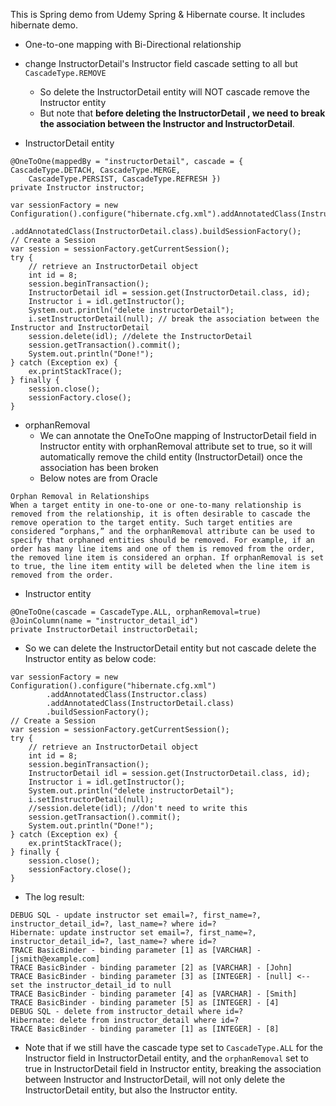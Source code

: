 This is Spring demo from Udemy Spring & Hibernate course. It includes hibernate demo. 
 
- One-to-one mapping with Bi-Directional relationship
- change InstructorDetail's Instructor field cascade setting to all but `CascadeType.REMOVE`
	- So delete the InstructorDetail entity will NOT cascade remove the Instructor entity
	- But note that **before deleting the InstructorDetail , we need to break the association between the Instructor and InstructorDetail**.

- InstructorDetail entity
```
@OneToOne(mappedBy = "instructorDetail", cascade = { CascadeType.DETACH, CascadeType.MERGE, 
	CascadeType.PERSIST, CascadeType.REFRESH })
private Instructor instructor;
```

```
var sessionFactory = new Configuration().configure("hibernate.cfg.xml").addAnnotatedClass(Instructor.class)
		.addAnnotatedClass(InstructorDetail.class).buildSessionFactory();
// Create a Session
var session = sessionFactory.getCurrentSession();
try {
	// retrieve an InstructorDetail object
	int id = 8; 
	session.beginTransaction();
	InstructorDetail idl = session.get(InstructorDetail.class, id);
	Instructor i = idl.getInstructor();
	System.out.println("delete instructorDetail");
	i.setInstructorDetail(null); // break the association between the Instructor and InstructorDetail
	session.delete(idl); //delete the InstructorDetail
	session.getTransaction().commit();
	System.out.println("Done!");
} catch (Exception ex) {
	ex.printStackTrace();
} finally {
	session.close();
	sessionFactory.close();
}
```
- orphanRemoval 
	- We can annotate the OneToOne mapping of InstructorDetail field in Instructor entity with orphanRemoval attribute set to true, so it will automatically remove the child entity (InstructorDetail) once the association has been broken
	- Below notes are from Oracle
```
Orphan Removal in Relationships
When a target entity in one-to-one or one-to-many relationship is removed from the relationship, it is often desirable to cascade the remove operation to the target entity. Such target entities are considered “orphans,” and the orphanRemoval attribute can be used to specify that orphaned entities should be removed. For example, if an order has many line items and one of them is removed from the order, the removed line item is considered an orphan. If orphanRemoval is set to true, the line item entity will be deleted when the line item is removed from the order.
```

- Instructor entity
```
@OneToOne(cascade = CascadeType.ALL, orphanRemoval=true)
@JoinColumn(name = "instructor_detail_id")
private InstructorDetail instructorDetail;
```

- So we can delete the InstructorDetail entity but not cascade delete the Instructor entity as below code:

```
var sessionFactory = new Configuration().configure("hibernate.cfg.xml")
		.addAnnotatedClass(Instructor.class)
		.addAnnotatedClass(InstructorDetail.class)
		.buildSessionFactory();
// Create a Session
var session = sessionFactory.getCurrentSession();
try {
	// retrieve an InstructorDetail object
	int id = 8; 
	session.beginTransaction();
	InstructorDetail idl = session.get(InstructorDetail.class, id);
	Instructor i = idl.getInstructor();
	System.out.println("delete instructorDetail");
	i.setInstructorDetail(null);
	//session.delete(idl); //don't need to write this 
	session.getTransaction().commit();
	System.out.println("Done!");
} catch (Exception ex) {
	ex.printStackTrace();
} finally {
	session.close();
	sessionFactory.close();
}
```		

- The log result:

```
DEBUG SQL - update instructor set email=?, first_name=?, instructor_detail_id=?, last_name=? where id=?
Hibernate: update instructor set email=?, first_name=?, instructor_detail_id=?, last_name=? where id=?
TRACE BasicBinder - binding parameter [1] as [VARCHAR] - [jsmith@example.com]
TRACE BasicBinder - binding parameter [2] as [VARCHAR] - [John]
TRACE BasicBinder - binding parameter [3] as [INTEGER] - [null] <-- set the instructor_detail_id to null
TRACE BasicBinder - binding parameter [4] as [VARCHAR] - [Smith]
TRACE BasicBinder - binding parameter [5] as [INTEGER] - [4]
DEBUG SQL - delete from instructor_detail where id=?
Hibernate: delete from instructor_detail where id=?
TRACE BasicBinder - binding parameter [1] as [INTEGER] - [8]
```

- Note that if we still have the cascade type set to `CascadeType.ALL` for the Instructor field in InstructorDetail entity, 
and the `orphanRemoval` set to true in InstructorDetail field in Instructor entity, breaking the association between Instructor and InstructorDetail, will not only delete the InstructorDetail entity, but also the Instructor entity.